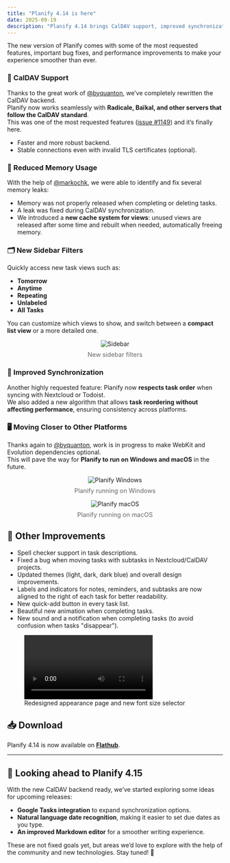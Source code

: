 ```yaml
---
title: "Planify 4.14 is here"
date: 2025-09-19
description: "Planify 4.14 brings CalDAV support, improved synchronization with Nextcloud and Todoist, memory leak fixes, new sidebar filters, better task design, and performance improvements. Available now on Flathub"
---
```


The new version of Planify comes with some of the most requested features, important bug fixes, and performance improvements to make your experience smoother than ever.  


### 📅 CalDAV Support  
Thanks to the great work of [@byquanton](https://github.com/byquanton), we’ve completely rewritten the CalDAV backend.  
Planify now works seamlessly with **Radicale, Baïkal, and other servers that follow the CalDAV standard**.  
This was one of the most requested features ([issue #1149](https://github.com/alainm23/planify/issues/1149)) and it’s finally here.  
- Faster and more robust backend.  
- Stable connections even with invalid TLS certificates (optional).  

### 🧹 Reduced Memory Usage  
With the help of [@markochk](https://github.com/markochk), we were able to identify and fix several memory leaks:  
- Memory was not properly released when completing or deleting tasks.  
- A leak was fixed during CalDAV synchronization.  
- We introduced a **new cache system for views**: unused views are released after some time and rebuilt when needed, automatically freeing memory.  

### 🗂️ New Sidebar Filters  
Quickly access new task views such as:  
- **Tomorrow**  
- **Anytime**  
- **Repeating**  
- **Unlabeled**  
- **All Tasks**  

You can customize which views to show, and switch between a **compact list view** or a more detailed one.  

<figure style="text-align: center;">
  <img src="/blog/4.14.0/sidebar.png" alt="Sidebar" class="mx-auto rounded-lg max-w-2xl w-full" />
  <figcaption style="font-size: 0.9rem; color: #666; margin-top: 0.5rem;">
    New sidebar filters
  </figcaption>
</figure>

### 🔄 Improved Synchronization  
Another highly requested feature: Planify now **respects task order** when syncing with Nextcloud or Todoist.  
We also added a new algorithm that allows **task reordering without affecting performance**, ensuring consistency across platforms.  

### 🖥️ Moving Closer to Other Platforms  
Thanks again to [@byquanton](https://github.com/byquanton), work is in progress to make WebKit and Evolution dependencies optional.  
This will pave the way for **Planify to run on Windows and macOS** in the future.

<figure style="text-align: center;">
  <img src="/blog/4.14.0/windows.png" alt="Planify Windows" class="mx-auto rounded-lg max-w-2xl w-full" />
  <figcaption style="font-size: 0.9rem; color: #666; margin-top: 0.5rem;">
    Planify running on Windows
  </figcaption>
</figure>

<figure style="text-align: center;">
  <img src="/blog/4.14.0/macOS.png" alt="Planify macOS" class="mx-auto rounded-lg max-w-2xl w-full" />
  <figcaption style="font-size: 0.9rem; color: #666; margin-top: 0.5rem;">
    Planify running on macOS
  </figcaption>
</figure>

## 🌟 Other Improvements  
- Spell checker support in task descriptions.  
- Fixed a bug when moving tasks with subtasks in Nextcloud/CalDAV projects.  
- Updated themes (light, dark, dark blue) and overall design improvements.  
- Labels and indicators for notes, reminders, and subtasks are now aligned to the right of each task for better readability.  
- New quick-add button in every task list.  
- Beautiful new animation when completing tasks.  
- New sound and a notification when completing tasks (to avoid confusion when tasks "disappear").  

<div class="max-w-2xl mx-auto">
  <figure class="w-full">
    <video 
      class="w-full rounded-lg shadow-md"
      controls 
      src="/blog/4.14.0/complete-animation.mp4">
    </video>
    <figcaption class="mt-2 text-center text-sm text-gray-600">
      Redesigned appearance page and new font size selector
    </figcaption>
  </figure>
</div>

## 📥 Download  
Planify 4.14 is now available on **[Flathub](https://flathub.org/apps/io.github.alainm23.planify)**.  

---

## 🔮 Looking ahead to Planify 4.15  

With the new CalDAV backend ready, we’ve started exploring some ideas for upcoming releases:  

- **Google Tasks integration** to expand synchronization options.  
- **Natural language date recognition**, making it easier to set due dates as you type.  
- **An improved Markdown editor** for a smoother writing experience.  

These are not fixed goals yet, but areas we’d love to explore with the help of the community and new technologies. Stay tuned! 🚀  


